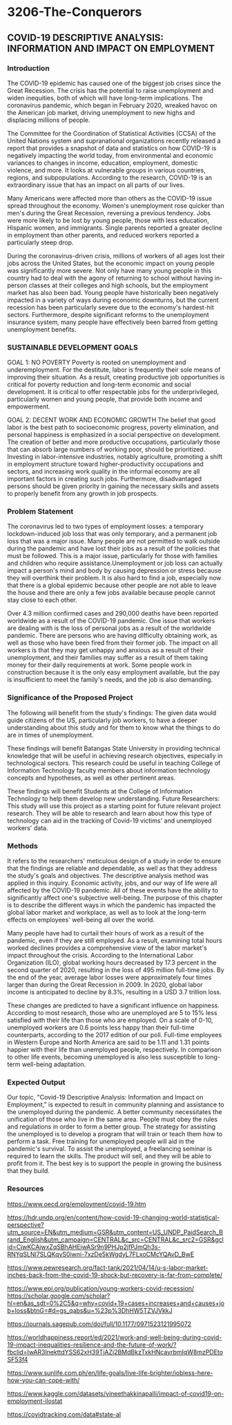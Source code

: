 # 3206-The-Conquerors

## COVID-19 DESCRIPTIVE ANALYSIS: INFORMATION AND IMPACT ON EMPLOYMENT

### Introduction
The COVID-19 epidemic has caused one of the biggest job crises since the Great Recession. The crisis has the potential to raise unemployment and widen inequities, both of which will have long-term implications. The coronavirus pandemic, which began in February 2020, wreaked havoc on the American job market, driving unemployment to new highs and displacing millions of people.


The Committee for the Coordination of Statistical Activities (CCSA) of the United Nations system and supranational organizations recently released a report that provides a snapshot of data and statistics on how COVID-19 is negatively impacting the world today, from environmental and economic variances to changes in income, education, employment, domestic violence, and more. It looks at vulnerable groups in various countries, regions, and subpopulations. According to the research, COVID-19 is an extraordinary issue that has an impact on all parts of our lives.

Many Americans were affected more than others as the COVID-19 issue spread throughout the economy. Women's unemployment rose quicker than men's during the Great Recession, reversing a previous tendency. Jobs were more likely to be lost by young people, those with less education, Hispanic women, and immigrants. Single parents reported a greater decline in employment than other parents, and reduced workers reported a particularly steep drop.

During the coronavirus-driven crisis, millions of workers of all ages lost their jobs across the United States, but the economic impact on young people was significantly more severe. Not only have many young people in this country had to deal with the agony of returning to school without having in-person classes at their colleges and high schools, but the employment market has also been bad. Young people have historically been negatively impacted in a variety of ways during economic downturns, but the current recession has been particularly severe due to the economy's hardest-hit sectors. Furthermore, despite significant reforms to the unemployment insurance system, many people have effectively been barred from getting unemployment benefits.


### SUSTAINABLE DEVELOPMENT GOALS

GOAL 1: NO POVERTY
Poverty is rooted on unemployment and underemployment. For the destitute, labor is frequently their sole means of improving their situation. As a result, creating productive job opportunities is critical for poverty reduction and long-term economic and social development. It is critical to offer respectable jobs for the underprivileged, particularly women and young people, that provide both income and empowerment. 


GOAL 2: DECENT WORK AND ECONOMIC GROWTH
The belief that good labor is the best path to socioeconomic progress, poverty elimination, and personal happiness is emphasized in a social perspective on development. The creation of better and more productive occupations, particularly those that can absorb large numbers of working poor, should be prioritized. Investing in labor-intensive industries, notably agriculture, promoting a shift in employment structure toward higher-productivity occupations and sectors, and increasing work quality in the informal economy are all important factors in creating such jobs. Furthermore, disadvantaged persons should be given priority in gaining the necessary skills and assets to properly benefit from any growth in job prospects.


### Problem Statement

The coronavirus led to two types of employment losses: a temporary lockdown-induced job loss that was only temporary, and a permanent job loss that was a major issue. Many people are not permitted to walk outside during the pandemic and have lost their jobs as a result of the policies that must be followed. This is a major issue, particularly for those with families and children who require assistance.Unemployment or job loss can actually impact a person's mind and body by causing depression or stress because they will overthink their problem. It is also hard to find a job, especially now that there is a global epidemic because other people are not able to leave the house and there are only a few jobs available because people cannot stay close to each other.

Over 4.3 million confirmed cases and 290,000 deaths have been reported worldwide as a result of the COVID-19 pandemic. One issue that workers are dealing with is the loss of personal jobs as a result of the worldwide pandemic. There are persons who are having difficulty obtaining work, as well as those who have been fired from their former job. The impact on all workers is that they may get unhappy and anxious as a result of their unemployment, and their families may suffer as a result of them taking money for their daily requirements at work. Some people work in construction because it is the only easy employment available, but the pay is insufficient to meet the family's needs, and the job is also demanding.


### Significance of the Proposed Project

The following will benefit from the study's findings:
The given data would guide citizens of the US, particularly job workers, to have a deeper understanding about this study and for them to know what the things to do are in times of unemployment.

These findings will benefit Batangas State University in providing technical knowledge that will be useful in achieving research objectives, especially in technological sectors. This research could be useful in teaching College of Information Technology faculty members about information technology concepts and hypotheses, as well as other pertinent areas.

These findings will benefit Students at the College of Information Technology to help them develop new understanding. Future Researchers: This study will use this project as a starting point for future relevant project research. They will be able to research and learn about how this type of technology can aid in the tracking of Covid-19 victims' and unemployed workers' data.


### Methods
It refers to the researchers' meticulous design of a study in order to ensure that the findings are reliable and dependable, as well as that they address the study's goals and objectives. The descriptive analysis method was applied in this inquiry. Economic activity, jobs, and our way of life were all affected by the COVID-19 pandemic. All of these events have the ability to significantly affect one's subjective well-being. The purpose of this chapter is to describe the different ways in which the pandemic has impacted the global labor market and workplace, as well as to look at the long-term effects on employees' well-being all over the world.

Many people have had to curtail their hours of work as a result of the pandemic, even if they are still employed. As a result, examining total hours worked declines provides a comprehensive view of the labor market's impact throughout the crisis. According to the International Labor Organization (ILO), global working hours decreased by 17.3 percent in the second quarter of 2020, resulting in the loss of 495 million full-time jobs. By the end of the year, average labor losses were approximately four times larger than during the Great Recession in 2009. In 2020, global labor income is anticipated to decline by 8.3%, resulting in a USD 3.7 trillion loss.

These changes are predicted to have a significant influence on happiness. According to most research, those who are unemployed are 5 to 15% less satisfied with their life than those who are employed. On a scale of 0-10, unemployed workers are 0.6 points less happy than their full-time counterparts, according to the 2017 edition of our poll. Full-time employees in Western Europe and North America are said to be 1.11 and 1.31 points happier with their life than unemployed people, respectively. In comparison to other life events, becoming unemployed is also less susceptible to long-term well-being adaptation.

### Expected Output
Our topic, "Covid-19 Descriptive Analysis: Information and Impact on Employment," is expected to result in community planning and assistance to the unemployed during the pandemic. A better community necessitates the unification of those who live in the same area. People must obey the rules and regulations in order to form a better group. The strategy for assisting the unemployed is to develop a program that will train or teach them how to perform a task. Free training for unemployed people will aid in the pandemic's survival. To assist the unemployed, a freelancing seminar is required to learn the skills. The product will sell, and they will be able to profit from it. The best key is to support the people  in growing the business that they build.

### Resources
https://www.oecd.org/employment/covid-19.htm

https://hdr.undp.org/en/content/how-covid-19-changing-world-statistical-perspective?utm_source=EN&utm_medium=GSR&utm_content=US_UNDP_PaidSearch_Brand_English&utm_campaign=CENTRAL&c_src=CENTRAL&c_src2=GSR&gclid=CjwKCAjwxZqSBhAHEiwASr9n9PHJp2jfPJmQh3s-RNYqSLNl7SLQKqyS0iwni-7xzDe5kWgdyL7FLxoCMcYQAvD_BwE

https://www.pewresearch.org/fact-tank/2021/04/14/u-s-labor-market-inches-back-from-the-covid-19-shock-but-recovery-is-far-from-complete/

https://www.epi.org/publication/young-workers-covid-recession/
https://scholar.google.com/scholar?hl=en&as_sdt=0%2C5&q=why+covid+19+cases+increases+and+causes+job+loss&btnG=#d=gs_qabs&u=%23p%3DhHW5TZVJVkkJ

https://journals.sagepub.com/doi/full/10.1177/0971523121995072

https://worldhappiness.report/ed/2021/work-and-well-being-during-covid-19-impact-inequalities-resilience-and-the-future-of-work/?fbclid=IwAR3lnekttdYSS62xH39TjAZj2BMdBkzTxkHNcayrbmIqW8mzPDEtoSF53f4

https://www.sunlife.com.ph/en/life-goals/live-life-brighter/jobless-here-how-you-can-cope-with/

https://www.kaggle.com/datasets/vineethakkinapalli/impact-of-covid19-on-employment-ilostat

https://covidtracking.com/data#state-al
